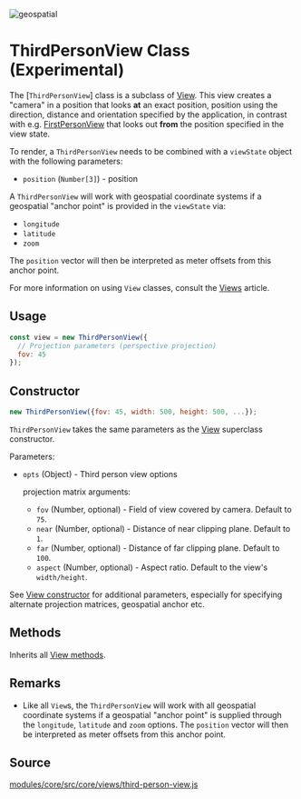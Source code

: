 <p class="badges">
  <img src="https://img.shields.io/badge/geopspatial-yes-lightgrey.svg?style=flat-square" alt="geospatial" />
</p>

# ThirdPersonView Class (Experimental)

The [`ThirdPersonView`] class is a subclass of [View](/docs/api-reference/view.md). This view creates a "camera" in a position that looks **at** an exact position, position using the direction, distance and orientation specified by the application, in contrast with e.g. [FirstPersonView](/docs/api-reference/view.md) that looks out **from** the position specified in the view state.

To render, a `ThirdPersonView` needs to be combined with a `viewState` object with the following parameters:

* `position` (`Number[3]`) - position


A `ThirdPersonView` will work with geospatial coordinate systems if a geospatial "anchor point" is provided in the `viewState` via:

* `longitude`
* `latitude`
* `zoom`

The `position` vector will then be interpreted as meter offsets from this anchor point.

For more information on using `View` classes, consult the [Views](/docs/advanced/views.md) article.


## Usage

```js
const view = new ThirdPersonView({
  // Projection parameters (perspective projection)
  fov: 45
});
```


## Constructor

```js
new ThirdPersonView({fov: 45, width: 500, height: 500, ...});
```

`ThirdPersonView` takes the same parameters as the [View](/docs/api-reference/view.md) superclass constructor.

Parameters:

* `opts` (Object) - Third person view options

  projection matrix arguments:

  + `fov` (Number, optional) - Field of view covered by camera. Default to `75`.
  + `near` (Number, optional) - Distance of near clipping plane. Default to `1`.
  + `far` (Number, optional) - Distance of far clipping plane. Default to `100`.
  + `aspect` (Number, optional) - Aspect ratio. Default to the view's `width/height`.

See [View constructor](/docs/api-reference/view.md#constructor) for additional parameters, especially for specifying alternate projection matrices, geospatial anchor etc.


## Methods

Inherits all [View methods](/docs/api-reference/view.md#methods).


## Remarks

* Like all `View`s, the `ThirdPersonView` will work with all geospatial coordinate systems if a geospatial "anchor point" is supplied through the `longitude`, `latitude` and `zoom` options. The `position` vector will then be interpreted as meter offsets from this anchor point.


## Source

[modules/core/src/core/views/third-person-view.js](https://github.com/uber/deck.gl/blob/5.2-release/modules/core/src/core/views/third-person-view.js)
